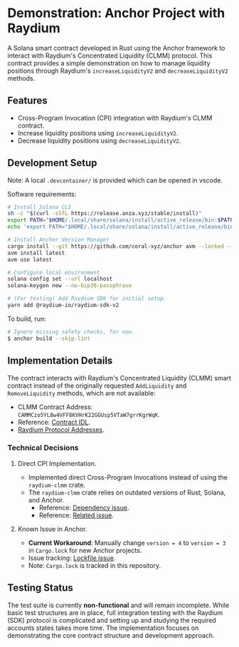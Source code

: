 # Demonstration: Anchor Project with Raydium

A Solana smart contract developed in Rust using the Anchor framework to interact with Raydium's Concentrated Liquidity (CLMM) protocol. This contract provides a simple demonstration on how to manage liquidity positions through Raydium's `increaseLiquidityV2` and `decreaseLiquidityV2` methods.

## Features

- Cross-Program Invocation (CPI) integration with Raydium's CLMM contract.
- Increase liquidity positions using `increaseLiquidityV2`.
- Decrease liquidity positions using `decreaseLiquidityV2`.

## Development Setup

Note: A local `.devcontainer/` is provided which can be opened in vscode.

Software requirements:

```bash
# Install Solana CLI
sh -c "$(curl -sSfL https://release.anza.xyz/stable/install)"
export PATH="$HOME/.local/share/solana/install/active_release/bin:$PATH"
echo 'export PATH="$HOME/.local/share/solana/install/active_release/bin:$PATH"' >> "$HOME/.bashrc"

# Install Anchor Version Manager
cargo install --git https://github.com/coral-xyz/anchor avm --locked --force
avm install latest
avm use latest

# Configure local environment
solana config set --url localhost
solana-keygen new --no-bip39-passphrase

# (For testing) Add Raydium SDK for initial setup.
yarn add @raydium-io/raydium-sdk-v2
```

To build, run:

```bash
# Ignore missing safety checks, for now.
$ anchor build --skip-lint
```

## Implementation Details

The contract interacts with Raydium's Concentrated Liquidity (CLMM) smart contract instead of the originally requested `AddLiquidity` and `RemoveLiquidity` methods, which are not available:

- CLMM Contract Address: `CAMMCzo5YL8w4VFF8KVHrK22GGUsp5VTaW7grrKgrWqK`.
- Reference: [Contract IDL](https://solscan.io/account/CAMMCzo5YL8w4VFF8KVHrK22GGUsp5VTaW7grrKgrWqK#anchorProgramIdl).
- [Raydium Protocol Addresses](https://docs.raydium.io/raydium/protocol/developers/addresses).

### Technical Decisions

1. Direct CPI Implementation.
   - Implemented direct Cross-Program Invocations instead of using the `raydium-clmm` crate.
   - The `raydium-clmm` crate relies on outdated versions of Rust, Solana, and Anchor.
      - Reference: [Dependency issue](https://github.com/raydium-io/raydium-clmm/issues/93).
      - Reference: [Related issue](https://github.com/raydium-io/raydium-clmm/issues/91).

2. Known Issue in Anchor.
   - **Current Workaround**: Manually change `version = 4` to `version = 3` in `Cargo.lock` for new Anchor projects.
   - Issue tracking: [Lockfile issue](https://github.com/coral-xyz/anchor/issues/3392).
   - Note: `Cargo.lock` is tracked in this repository.

## Testing Status

The test suite is currently **non-functional** and will remain incomplete. While basic test structures are in place, full integration testing with the Raydium (SDK) protocol is complicated and setting up and studying the required accounts states takes more time. The implementation focuses on demonstrating the core contract structure and development approach.
